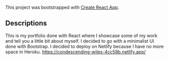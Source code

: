 This project was bootstrapped with [Create React App](https://github.com/facebook/create-react-app).

## Descriptions

This is my portfolio done with React where I showcase some of my work and tell you a little bit about myself. I decided to go with a minimalist UI done with Bootstrap.
I decided to deploy on Netlify because I have no more space in Heroku. https://condescending-wiles-4cc58b.netlify.app/

